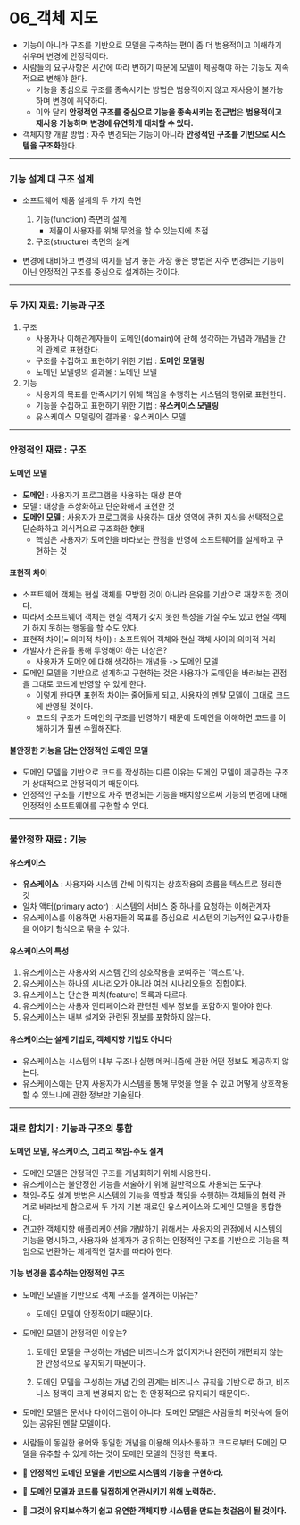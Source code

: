 # 06_객체 지도

- 기능이 아니라 구조를 기반으로 모델을 구축하는 편이 좀 더 범용적이고 이해하기 쉬우며 변경에 안정적이다.
- 사람들의 요구사항은 시간에 따라 변하기 때문에 모델이 제공해야 하는 기능도 지속적으로 변해야 한다.
  - 기능을 중심으로 구조를 종속시키는 방법은 범용적이지 않고 재사용이 불가능하며 변경에 취약하다.
  - 이와 달리 **안정적인 구조를 중심으로 기능을 종속시키는 접근법**은 **범용적이고 재사용 가능하며 변경에 유연하게 대처할 수 있다.**
- 객체지향 개발 방법 : 자주 변경되는 기능이 아니라 **안정적인 구조를 기반으로 시스템을 구조화**한다.

------

### 기능 설계 대 구조 설계

- 소프트웨어 제품 설계의 두 가지 측면
  1. 기능(function) 측면의 설계
     - 제품이 사용자를 위해 무엇을 할 수 있는지에 초점
  2. 구조(structure) 측면의 설계

- 변경에 대비하고 변경의 여지를 남겨 놓는 가장 좋은 방법은 자주 변경되는 기능이 아닌 안정적인 구조를 중심으로 설계하는 것이다.

------

### 두 가지 재료: 기능과 구조

1. 구조
   - 사용자나 이해관계자들이 도메인(domain)에 관해 생각하는 개념과 개념들 간의 관계로 표현한다.
   - 구조를 수집하고 표현하기 위한 기법 : **도메인 모델링**
   - 도메인 모델링의 결과물 : 도메인 모델
2. 기능
   - 사용자의 목표를 만족시키기 위해 책임을 수행하는 시스템의 행위로 표현한다.
   - 기능을 수집하고 표현하기 위한 기법 : **유스케이스 모델링**
   - 유스케이스 모델링의 결과물 : 유스케이스 모델

------

### 안정적인 재료 : 구조

#### 도메인 모델

- **도메인** : 사용자가 프로그램을 사용하는 대상 분야
- 모델 : 대상을 추상화하고 단순화해서 표현한 것
- **도메인 모델** : 사용자가 프로그램을 사용하는 대상 영역에 관한 지식을 선택적으로 단순화하고 의식적으로 구조화한 형태
  - 핵심은 사용자가 도메인을 바라보는 관점을 반영해 소프트웨어를 설계하고 구현하는 것

#### 표현적 차이

- 소프트웨어 객체는 현실 객체를 모방한 것이 아니라 은유를 기반으로 재창조한 것이다.
- 따라서 소프트웨어 객체는 현실 객체가 갖지 못한 특성을 가질 수도 있고 현실 객체가 하지 못하는 행동을 할 수도 있다.
- 표현적 차이(= 의미적 차이) : 소프트웨어 객체와 현실 객체 사이의 의미적 거리
- 개발자가 은유를 통해 투영해야 하는 대상은?
  - 사용자가 도메인에 대해 생각하는 개념들 -> 도메인 모델
- 도메인 모델을 기반으로 설계하고 구현하는 것은 사용자가 도메인을 바라보는 관점을 그대로 코드에 반영할 수 있게 한다.
  - 이렇게 한다면 표현적 차이는 줄어들게 되고, 사용자의 멘탈 모델이 그대로 코드에 반영될 것이다.
  - 코드의 구조가 도메인의 구조를 반영하기 때문에 도메인을 이해하면 코드를 이해하기가 훨씬 수월해진다.

#### 불안정한 기능을 담는 안정적인 도메인 모델

- 도메인 모델을 기반으로 코드를 작성하는 다른 이유는 도메인 모델이 제공하는 구조가 상대적으로 안정적이기 때문이다.
- 안정적인 구조를 기반으로 자주 변경되는 기능을 배치함으로써 기능의 변경에 대해 안정적인 소프트웨어를 구현할 수 있다.

------

### 불안정한 재료 : 기능

#### 유스케이스

- **유스케이스** : 사용자와 시스템 간에 이뤄지는 상호작용의 흐름을 텍스트로 정리한 것
- 일차 액터(primary actor) : 시스템의 서비스 중 하나를 요청하는 이해관계자
- 유스케이스를 이용하면 사용자들의 목표를 중심으로 시스템의 기능적인 요구사항들을 이야기 형식으로 묶을 수 있다.

#### 유스케이스의 특성

1. 유스케이스는 사용자와 시스템 간의 상호작용을 보여주는 '텍스트'다.
2. 유스케이스는 하나의 시나리오가 아니라 여러 시나리오들의 집합이다.
3. 유스케이스는 단순한 피처(feature) 목록과 다르다.
4. 유스케이스는 사용자 인터페이스와 관련된 세부 정보를 포함하지 말아야 한다.
5. 유스케이스는 내부 설계와 관련된 정보를 포함하지 않는다.

#### 유스케이스는 설계 기법도, 객체지향 기법도 아니다

- 유스케이스는 시스템의 내부 구조나 실행 메커니즘에 관한 어떤 정보도 제공하지 않는다.
- 유스케이스에는 단지 사용자가 시스템을 통해 무엇을 얻을 수 있고 어떻게 상호작용할 수 있느냐에 관한 정보만 기술된다.

------

### 재료 합치기 : 기능과 구조의 통합

#### 도메인 모델, 유스케이스, 그리고 책임-주도 설계

- 도메인 모델은 안정적인 구조를 개념화하기 위해 사용한다.
- 유스케이스는 불안정한 기능을 서술하기 위해 일반적으로 사용되는 도구다.
- 책임-주도 설계 방법은 시스템의 기능을 역할과 책임을 수행하는 객체들의 협력 관계로 바라보게 함으로써 두 가지 기본 재료인 유스케이스와 도메인 모델을 통합한다.
- 견고한 객체지향 애플리케이션을 개발하기 위해서는 사용자의 관점에서 시스템의 기능을 명시하고, 사용자와 설계자가 공유하는 안정적인 구조를 기반으로 기능을 책임으로 변환하는 체계적인 절차를 따라야 한다.

#### 기능 변경을 흡수하는 안정적인 구조

- 도메인 모델을 기반으로 객체 구조를 설계하는 이유는?

  - 도메인 모델이 안정적이기 때문이다.

- 도메인 모델이 안정적인 이유는?

  1. 도메인 모델을 구성하는 개념은 비즈니스가 없어지거나 완전히 개편되지 않는 한 안정적으로 유지되기 때문이다.

  2. 도메인 모델을 구성하는 개념 간의 관계는 비즈니스 규칙을 기반으로 하고, 비즈니스 정책이 크게 변경되지 않는 한 안정적으로 유지되기 때문이다.

- 도메인 모델은 문서나 다이어그램이 아니다. 도메인 모델은 사람들의 머릿속에 들어있는 공유된 멘탈 모델이다.
- 사람들이 동일한 용어와 동일한 개념을 이용해 의사소통하고 코드로부터 도메인 모델을 유추할 수 있게 하는 것이 도메인 모델의 진정한 목표다.
- 🌟 **안정적인 도메인 모델을 기반으로 시스템의 기능을 구현하라.** 
- 🌟 **도메인 모델과 코드를 밀접하게 연관시키기 위해 노력하라.**
- 🌟 **그것이 유지보수하기 쉽고 유연한 객체지향 시스템을 만드는 첫걸음이 될 것이다.**
